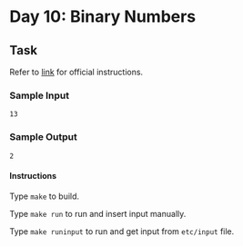 # Day 10: Binary Numbers

## Task

Refer to [link](https://www.hackerrank.com/challenges/30-binary-numbers) for official instructions.

### Sample Input

```
13
```

### Sample Output

```
2
```

#### Instructions

Type `make` to build.

Type `make run` to run and insert input manually.

Type `make runinput` to run and get input from `etc/input` file.